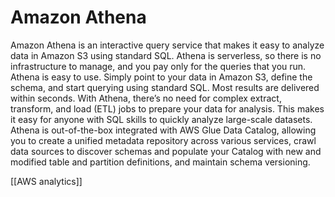 # Amazon Athena
Amazon Athena is an interactive query service that makes it easy to analyze data in Amazon S3 using
standard SQL. Athena is serverless, so there is no infrastructure to manage, and you pay only for the
queries that you run.
Athena is easy to use. Simply point to your data in Amazon S3, define the schema, and start querying
using standard SQL. Most results are delivered within seconds. With Athena, there’s no need for complex
extract, transform, and load (ETL) jobs to prepare your data for analysis. This makes it easy for anyone
with SQL skills to quickly analyze large-scale datasets.
Athena is out-of-the-box integrated with AWS Glue Data Catalog, allowing you to create a unified
metadata repository across various services, crawl data sources to discover schemas and populate your
Catalog with new and modified table and partition definitions, and maintain schema versioning.


[[AWS analytics]]